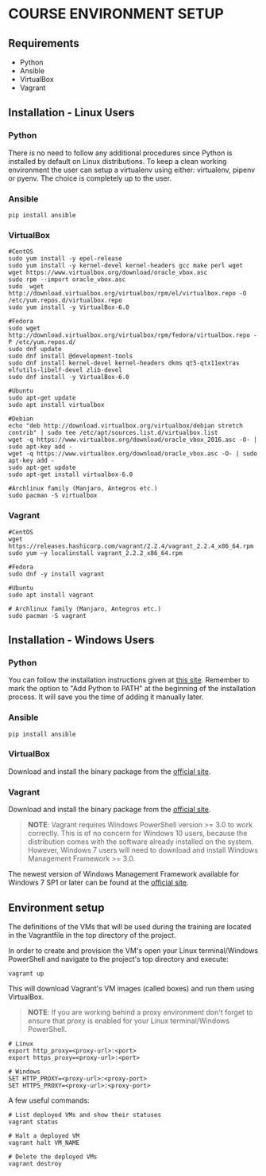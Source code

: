 # COURSE ENVIRONMENT SETUP

## Requirements

- Python
- Ansible
- VirtualBox
- Vagrant

## Installation - Linux Users

### Python

There is no need to follow any additional procedures since Python is installed by default on Linux distributions. To keep a clean working environment the user can setup a virtualenv using either: virtualenv, pipenv or pyenv. The choice is completely up to the user.

### Ansible

```shell
pip install ansible
```

### VirtualBox

```shell
#CentOS
sudo yum install -y epel-release
sudo yum install -y kernel-devel kernel-headers gcc make perl wget
wget https://www.virtualbox.org/download/oracle_vbox.asc
sudo rpm --import oracle_vbox.asc
sudo  wget http://download.virtualbox.org/virtualbox/rpm/el/virtualbox.repo -O /etc/yum.repos.d/virtualbox.repo
sudo yum install -y VirtualBox-6.0

#Fedora
sudo wget http://download.virtualbox.org/virtualbox/rpm/fedora/virtualbox.repo -P /etc/yum.repos.d/
sudo dnf update
sudo dnf install @development-tools
sudo dnf install kernel-devel kernel-headers dkms qt5-qtx11extras  elfutils-libelf-devel zlib-devel
sudo dnf install -y VirtualBox-6.0

#Ubuntu
sudo apt-get update
sudo apt install virtualbox

#Debian
echo "deb http://download.virtualbox.org/virtualbox/debian stretch contrib" | sudo tee /etc/apt/sources.list.d/virtualbox.list
wget -q https://www.virtualbox.org/download/oracle_vbox_2016.asc -O- | sudo apt-key add -
wget -q https://www.virtualbox.org/download/oracle_vbox.asc -O- | sudo apt-key add -
sudo apt-get update
sudo apt-get install virtualbox-6.0

#Archlinux family (Manjaro, Antegros etc.)
sudo pacman -S virtualbox
```

### Vagrant

```shell
#CentOS
wget https://releases.hashicorp.com/vagrant/2.2.4/vagrant_2.2.4_x86_64.rpm
sudo yum –y localinstall vagrant_2.2.2_x86_64.rpm

#Fedora
sudo dnf -y install vagrant

#Ubuntu
sudo apt install vagrant

# Archlinux family (Manjaro, Antegros etc.)
sudo pacman -S vagrant
```

## Installation - Windows Users

### Python

You can follow the installation instructions given at [this site](https://docs.python.org/3/using/windows.html). Remember to mark the option to "Add Python to PATH" at the beginning of the installation process. It will save you the time of adding it manually later.

### Ansible

```shell
pip install ansible
```

### VirtualBox

Download and install the binary package from the [official site](https://www.virtualbox.org/wiki/Downloads).

### Vagrant

Download and install the binary package from the [official site](https://www.vagrantup.com/downloads.html).

>**NOTE**: Vagrant requires Windows PowerShell version >= 3.0 to work correctly. This is of no concern for Windows 10 users, because the distribution comes with the software already installed on the system. However, Windows 7 users will need to download and install Windows Management Framework >= 3.0.

The newest version of Windows Management Framework available for Windows 7 SP1 or later can be found at the [official site](https://www.microsoft.com/en-us/download/details.aspx?id=54616).

## Environment setup

The definitions of the VMs that will be used during the training are located in the Vagrantfile in the top directory of the project.

In order to create and provision the VM's open your Linux terminal/Windows PowerShell and navigate to the project's top directory and execute:

```shell
vagrant up
```

This will download Vagrant's VM images (called boxes) and run them using VirtualBox.

>**NOTE**: If you are working behind a proxy environment don't forget to ensure that proxy is enabled for your Linux terminal/Windows PowerShell.

```shell
# Linux
export http_proxy=<proxy-url>:<port>
export https_proxy=<proxy-url>:<port>

# Windows
SET HTTP_PROXY=<proxy-url>:<proxy-port>
SET HTTPS_PROXY=<proxy-url>:<proxy-port>
```

A few useful commands:

```shell
# List deployed VMs and show their statuses
vagrant status

# Halt a deployed VM
vagrant halt VM_NAME

# Delete the deployed VMs
vagrant destroy
```
